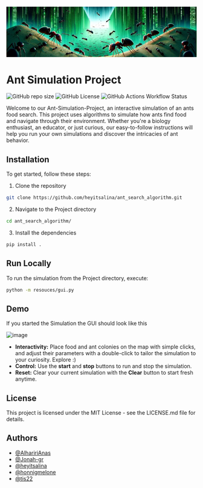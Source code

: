 ![ant_matrix](images/ant_matrix1.jpeg)

# Ant Simulation Project

![GitHub repo size](https://img.shields.io/github/repo-size/heyitsalina/ant_search_algorithm) ![GitHub License](https://img.shields.io/github/license/heyitsalina/ant_search_algorithm) ![GitHub Actions Workflow Status](https://img.shields.io/github/actions/workflow/status/heyitsalina/ant_search_algorithm/main.yml)

Welcome to our Ant-Simulation-Project, an interactive simulation of an ants food search. This project uses algorithms to simulate how ants find food and navigate through their environment. Whether you're a biology enthusiast, an educator, or just curious, our easy-to-follow instructions will help you run your own simulations and discover the intricacies of ant behavior.

## Installation

To get started, follow these steps:

1. Clone the repository

```bash
git clone https://github.com/heyitsalina/ant_search_algorithm.git
```

2. Navigate to the Project directory

```bash
cd ant_search_algorithm/
```

3. Install the dependencies

```bash
pip install .
```

## Run Locally

To run the simulation from the Project directory, execute:

```bash
python -m resouces/gui.py
```

## Demo

If you started the Simulation the GUI should look like this

![image](https://github.com/heyitsalina/ant_search_algorithm/assets/119052351/802b5841-10d0-41eb-a50d-93b439a854bc)

- **Interactivity:** Place food and ant colonies on the map with simple clicks, and adjust their parameters with a double-click to tailor the simulation to your curiosity. Explore :)
- **Control:** Use the **start** and **stop** buttons to run and stop the simulation.
- **Reset:** Clear your current simulation with the **Clear** button to start fresh anytime.

## License

This project is licensed under the MIT License - see the LICENSE.md file for details.

## Authors

- [@AlhaririAnas](https://www.github.com/AlhaririAnas)
- [@Jonah-gr](https://www.github.com/Jonah-gr)
- [@heyitsalina](https://www.github.com/heyitsalina)
- [@honnigmelone](https://www.github.com/honnigmelone)
- [@tis22](https://www.github.com/tis22)

